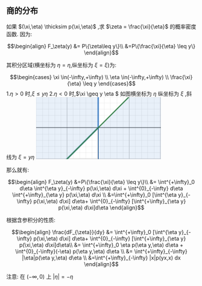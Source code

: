 ## 商的分布
如果 $(\xi,\eta) \thicksim p(\xi,\eta)$ ,求 $\zeta = \frac{\xi}{\eta}$ 的概率密度函数.
因为:

$$\begin{align}
    F_\zeta(y) &= P\{\zeta\leq y\}\\
    &=P\{\frac{\xi}{\eta} \leq y\}
\end{align}$$

其积分区域(横坐标为 $\eta = \eta$,纵坐标为 $\xi = \xi$)为:

$$\begin{cases}
    \xi \in(-\infty,+\infty) \\
    \eta \in(-\infty,+\infty) \\
    \frac{\xi}{\eta} \leq y
\end{cases}$$
1.$\eta>0$ 时,$\xi \leq y\eta$
2.$\eta<0$ 时,$\xi \geq y \eta $
如图横坐标为 $\eta$  纵坐标为 $\xi$ ,斜线为 $\xi = y\eta$
![a](../图像/1.png)

那么就有:

$$\begin{align}
    F_\zeta(y)
    &=P\{\frac{\xi}{\eta} \leq y\}\\
    &= \int^{+\infty}_0 d\eta \int^{\eta y}_{-\infty} p(\xi,\eta) d\xi + \int^{0}_{-\infty} d\eta \int^{+\infty}_{\eta y} p(\xi,\eta) d\xi  \\
    &=\int^{+\infty}_0  [\int^{\eta y}_{-\infty} p(\xi,\eta) d\xi] d\eta+ \int^{0}_{-\infty}  [\int^{+\infty}_{\eta y} p(\xi,\eta) d\xi]d\eta
\end{align}$$ 

根据含参积分的性质:

$$\begin{align}
    \frac{dF_{\zeta}}{dy} &= \int^{+\infty}_0  [\int^{\eta y}_{-\infty} p(\xi,\eta) d\xi] d\eta+ \int^{0}_{-\infty}  [\int^{+\infty}_{\eta y} p(\xi,\eta) d\xi]d\eta\\
    &= \int^{+\infty}_0  \eta p(\eta y,\eta)  d\eta + \int^{0}_{-\infty}(-\eta) p(\eta y,\eta)  d\eta \\
    &= \int^{+\infty}_{-\infty} |\eta|p(\eta y,\eta) d\eta \\
    &=\int^{+\infty}_{-\infty} |x|p(yx,x) dx
\end{align}$$

注意: 在 $(-\infty,0)$ 上 $|\eta| = -\eta$

